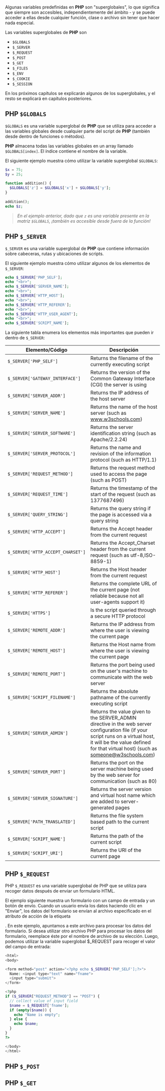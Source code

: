 Algunas variables predefinidas en **PHP** son "superglobales", lo que significa que siempre son accesibles, independientemente del ámbito - y se puede acceder a ellas desde cualquier función, clase o archivo sin tener que hacer nada especial.

Las variables superglobales de **PHP** son

* `$GLOBALS`
* `$_SERVER`
* `$_REQUEST`
* `$_POST`
* `$_GET`
* `$_FILES`
* `$_ENV`
* `$_COOKIE`
* `$_SESSION`

En los próximos capítulos se explicarán algunos de los superglobales, y el resto se explicará en capítulos posteriores.

## PHP `$GLOBALS`

`$GLOBALS` es una variable superglobal de **PHP** que se utiliza para acceder a las variables globales desde cualquier parte del script de **PHP** (también desde dentro de funciones o métodos).

**PHP** almacena todas las variables globales en un array llamado `$GLOBALS[index]`. El índice contiene el nombre de la variable.

El siguiente ejemplo muestra cómo utilizar la variable superglobal `$GLOBALS`:

```php
$x = 75;
$y = 25;
 
function addition() {
  $GLOBALS['z'] = $GLOBALS['x'] + $GLOBALS['y'];
}
 
addition();
echo $z;
```

> _En el ejemplo anterior, dado que `z` es una variable presente en la matriz `$GLOBALS`, ¡también es accesible desde fuera de la función!_

## PHP `$_SERVER`

`$_SERVER` es una variable superglobal de **PHP** que contiene información sobre cabeceras, rutas y ubicaciones de scripts.

El siguiente ejemplo muestra cómo utilizar algunos de los elementos de `$_SERVER`:

```php
echo $_SERVER['PHP_SELF'];
echo "<br>";
echo $_SERVER['SERVER_NAME'];
echo "<br>";
echo $_SERVER['HTTP_HOST'];
echo "<br>";
echo $_SERVER['HTTP_REFERER'];
echo "<br>";
echo $_SERVER['HTTP_USER_AGENT'];
echo "<br>";
echo $_SERVER['SCRIPT_NAME'];
```

La siguiente tabla enumera los elementos más importantes que pueden ir dentro de `$_SERVER`:

| Elemento/Código | Descripción |
|-----------------|-------------|
| `$_SERVER['PHP_SELF']` |	Returns the filename of the currently executing script |
| `$_SERVER['GATEWAY_INTERFACE']` |	Returns the version of the Common Gateway Interface (CGI) the server is using |
| `$_SERVER['SERVER_ADDR']` |	Returns the IP address of the host server |
| `$_SERVER['SERVER_NAME']` |	Returns the name of the host server (such as www.w3schools.com) |
| `$_SERVER['SERVER_SOFTWARE']` |	Returns the server identification string (such as Apache/2.2.24) |
| `$_SERVER['SERVER_PROTOCOL']` |	Returns the name and revision of the information protocol (such as HTTP/1.1) |
| `$_SERVER['REQUEST_METHOD']` |	Returns the request method used to access the page (such as POST) |
| `$_SERVER['REQUEST_TIME']` |	Returns the timestamp of the start of the request (such as 1377687496) |
| `$_SERVER['QUERY_STRING']` |	Returns the query string if the page is accessed via a query string |
| `$_SERVER['HTTP_ACCEPT']` |	Returns the Accept header from the current request |
| `$_SERVER['HTTP_ACCEPT_CHARSET']` |	Returns the Accept_Charset header from the current request (such as utf-8,ISO-8859-1) |
| `$_SERVER['HTTP_HOST']` |	Returns the Host header from the current request |
| `$_SERVER['HTTP_REFERER']` |	Returns the complete URL of the current page (not reliable because not all user-agents support it) |
| `$_SERVER['HTTPS']` |	Is the script queried through a secure HTTP protocol |
| `$_SERVER['REMOTE_ADDR']` |	Returns the IP address from where the user is viewing the current page |
| `$_SERVER['REMOTE_HOST']` |	Returns the Host name from where the user is viewing the current page |
| `$_SERVER['REMOTE_PORT']` |	Returns the port being used on the user's machine to communicate with the web server |
| `$_SERVER['SCRIPT_FILENAME']` |	Returns the absolute pathname of the currently executing script |
| `$_SERVER['SERVER_ADMIN']` |	Returns the value given to the SERVER_ADMIN directive in the web server configuration file (if your script runs on a virtual host, it will be the value defined for that virtual host) (such as someone@w3schools.com) |
| `$_SERVER['SERVER_PORT']` |	Returns the port on the server machine being used by the web server for communication (such as 80) |
| `$_SERVER['SERVER_SIGNATURE']` |	Returns the server version and virtual host name which are added to server-generated pages |
| `$_SERVER['PATH_TRANSLATED']` |	Returns the file system based path to the current script |
| `$_SERVER['SCRIPT_NAME']` |	Returns the path of the current script |
| `$_SERVER['SCRIPT_URI']` |	Returns the URI of the current page |

## PHP `$_REQUEST`

PHP `$_REQUEST` es una variable superglobal de PHP que se utiliza para recoger datos después de enviar un formulario HTML.

El ejemplo siguiente muestra un formulario con un campo de entrada y un botón de envío. Cuando un usuario envía los datos haciendo clic en "Enviar", los datos del formulario se envían al archivo especificado en el atributo de acción de la etiqueta <form>. En este ejemplo, apuntamos a este archivo para procesar los datos del formulario. Si desea utilizar otro archivo PHP para procesar los datos del formulario, reemplace éste por el nombre de archivo de su elección. Luego, podemos utilizar la variable superglobal $_REQUEST para recoger el valor del campo de entrada:

```php
<html>
<body>

<form method="post" action="<?php echo $_SERVER['PHP_SELF'];?>">
  Name: <input type="text" name="fname">
  <input type="submit">
</form>

<?php
if ($_SERVER["REQUEST_METHOD"] == "POST") {
  // collect value of input field
  $name = $_REQUEST['fname'];
  if (empty($name)) {
    echo "Name is empty";
  } else {
    echo $name;
  }
}
?>

</body>
</html>
```

## PHP `$_POST`
## PHP `$_GET`